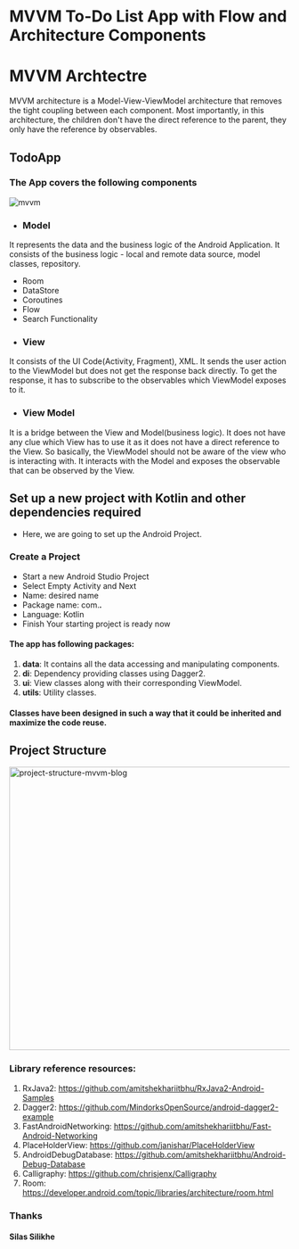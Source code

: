 # MVVM To-Do List App with Flow and Architecture Components

# MVVM Archtectre
MVVM architecture is a Model-View-ViewModel architecture that removes the tight coupling between each component. Most importantly, in this architecture, the children don't have the direct reference to the parent, they only have the reference by observables.
## TodoApp
### The App covers the following components 
![mvvm](https://user-images.githubusercontent.com/65366942/187280218-f7b9ba07-0845-4c86-af6d-15ad8d3d8f02.png)

- ### Model
It represents the data and the business logic of the Android Application. It consists of the business logic - local and remote data source, model classes, repository.
- Room
- DataStore
- Coroutines
- Flow
- Search Functionality
- ### View
It consists of the UI Code(Activity, Fragment), XML. It sends the user action to the ViewModel but does not get the response back directly. To get the response, it has to subscribe to the observables which ViewModel exposes to it.

- ### View Model
It is a bridge between the View and Model(business logic). It does not have any clue which View has to use it as it does not have a direct reference to the View. So basically, the ViewModel should not be aware of the view who is interacting with. It interacts with the Model and exposes the observable that can be observed by the View.

## Set up a new project with Kotlin and other dependencies required
- Here, we are going to set up the Android Project.

### Create a Project

- Start a new Android Studio Project
- Select Empty Activity and Next
- Name: desired name
- Package name: com.___.___
- Language: Kotlin
- Finish
  Your starting project is ready now
#### The app has following packages:
1. **data**: It contains all the data accessing and manipulating components.
2. **di**: Dependency providing classes using Dagger2.
3. **ui**: View classes along with their corresponding ViewModel.
4. **utils**: Utility classes.

#### Classes have been designed in such a way that it could be inherited and maximize the code reuse.


## Project Structure
<img width="508" alt="project-structure-mvvm-blog" src="https://user-images.githubusercontent.com/65366942/187281776-35917e89-7507-4497-9a32-78a58794ceee.png">

### Library reference resources:
1. RxJava2: https://github.com/amitshekhariitbhu/RxJava2-Android-Samples
2. Dagger2: https://github.com/MindorksOpenSource/android-dagger2-example
3. FastAndroidNetworking: https://github.com/amitshekhariitbhu/Fast-Android-Networking
4. PlaceHolderView: https://github.com/janishar/PlaceHolderView
5. AndroidDebugDatabase: https://github.com/amitshekhariitbhu/Android-Debug-Database
6. Calligraphy: https://github.com/chrisjenx/Calligraphy
7. Room: https://developer.android.com/topic/libraries/architecture/room.html

### Thanks 
#### Silas Silikhe